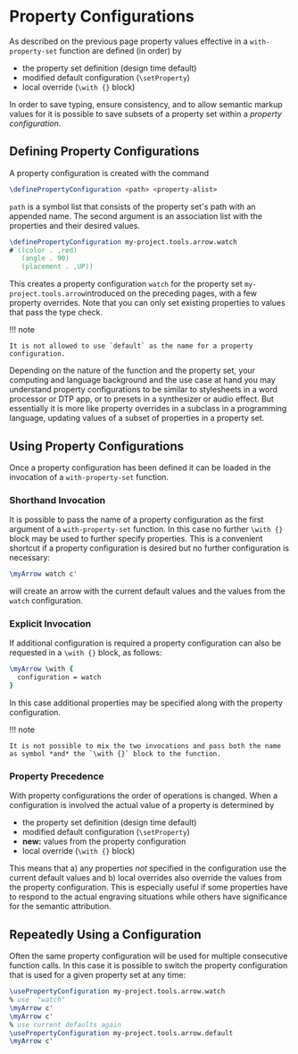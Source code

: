 # Property Configurations

As described on the previous page property values effective in a `with-property-set` function are defined (in order) by

* the property set definition (design time default)
* modified default configuration (`\setProperty`)
* local override (`\with {}` block)

In order to save typing, ensure consistency, and to allow semantic markup values
for it is possible to save subsets of a property set within a *property
configuration*.

## Defining Property Configurations

A property configuration is created with the command

```lilypond
\definePropertyConfiguration <path> <property-alist>
```

`path` is a symbol list that consists of the property set's path with an
appended name. The second argument is an association list with the properties
and their desired values.

```lilypond
\definePropertyConfiguration my-project.tools.arrow.watch
#`((color . ,red)
   (angle . 90)
   (placement . ,UP))
```

This creates a property configuration `watch` for the property set
`my-project.tools.arrow`introduced on the preceding pages, with a few property
overrides. Note that you can only set existing properties to values that pass
the type check.

!!! note

    It is not allowed to use `default` as the name for a property configuration.

Depending on the nature of the function and the property set, your computing and
language background and the use case at hand you may understand property
configurations to be similar to stylesheets in a word processor or DTP app, or
to presets in a synthesizer or audio effect. But essentially it is more like
property overrides in a subclass in a programming language, updating values of a
subset of properties in a property set.

## Using Property Configurations

Once a property configuration has been defined it can be loaded in the
invocation of a `with-property-set` function.

### Shorthand Invocation

It is possible to pass the name of a property configuration as the first
argument of a `with-property-set` function. In this case no further `\with {}`
block may be used to further specify properties. This is a convenient shortcut
if a property configuration is desired but no further configuration is
necessary:

```lilypond
\myArrow watch c'
```

will create an arrow with the current default values and the values from the
`watch` configuration.

### Explicit Invocation

If additional configuration is required a property configuration can also be requested in a `\with {}` block, as follows:

```lilypond
\myArrow \with {
  configuration = watch
}
```

In this case additional properties may be specified along with the property configuration.

!!! note

    It is not possible to mix the two invocations and pass both the name as symbol *and* the `\with {}` block to the function.

### Property Precedence

With property configurations the order of operations is changed. When a configuration is involved the actual value of a property is determined by

* the property set definition (design time default)
* modified default configuration (`\setProperty`)
* **new:** values from the property configuration
* local override (`\with {}` block)

This means that a) any properties *not* specified in the configuration use the
current default values and b) local overrides also override the values from the
property configuration. This is especially useful if some properties have to
respond to the actual engraving situations while others have significance for
the semantic attribution.

## Repeatedly Using a Configuration

Often the same property configuration will be used for multiple consecutive function calls. In this case it is possible to switch the property configuration that is used for a given property set at any time:

```lilypond
\usePropertyConfiguration my-project.tools.arrow.watch
% use  "watch"
\myArrow c'
\myArrow c'
% use current defaults again
\usePropertyConfiguration my-project.tools.arrow.default
\myArrow c'
```
